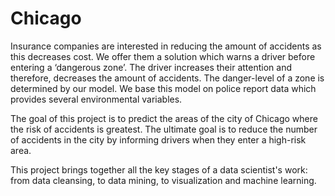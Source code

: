 # Chicago

Insurance companies are interested in reducing the amount of accidents as this decreases cost. We offer them a solution which warns a driver before entering a ‘dangerous zone’. The driver increases their attention and therefore, decreases the amount of accidents. The danger-level of a zone is determined by our model. We base this model on police report data which provides several environmental variables.

The goal of this project is to predict the areas of the city of Chicago where the risk of accidents is greatest. The ultimate goal is to reduce the number of accidents in the city by informing drivers when they enter a high-risk area. 

This project brings together all the key stages of a data scientist's work: from data cleansing, to data mining, to visualization and machine learning.
